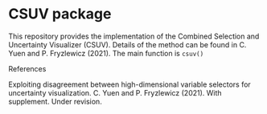 # CSUV package

This repository provides the implementation of the Combined Selection and Uncertainty Visualizer (CSUV). Details of the method can be found in C. Yuen and P. Fryzlewicz (2021). The main function is `csuv()`

References

Exploiting disagreement between high-dimensional variable selectors for uncertainty visualization. C. Yuen and P. Fryzlewicz (2021). With supplement. Under revision.
